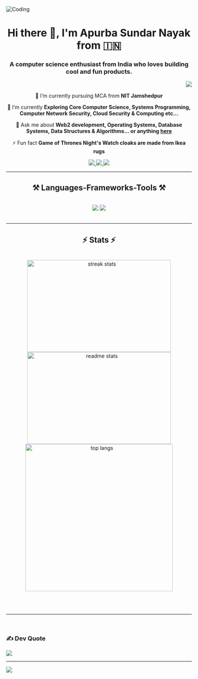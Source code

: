 
<img align="centre" alt="Coding" src = "https://user-images.githubusercontent.com/74038190/225813708-98b745f2-7d22-48cf-9150-083f1b00d6c9.gif">

<h1 align="center">Hi there 👋, I'm Apurba Sundar Nayak from 🇮🇳</h1>

</h1>
<h3 align="center">A computer science enthusiast from India who loves building cool and fun products.</h3>
<img align="right" src="https://visitor-badge.laobi.icu/badge?page_id=alucard017.alucard017" />
<br/>

<div align="center">
 
 🔭 I’m currently pursuing MCA from **NIT Jamshedpur**
 
 🌱 I’m currently **Exploring Core Computer Science, Systems Programming, Computer Network Security, Cloud Security & Computing etc...**

💬 Ask me about **Web2 development, Operating Systems, Database Systems, Data Structures & Algorithms... or anything [here](https://github.com/alucard017/alucard017/issues)**

⚡ Fun fact **Game of Thrones Night's Watch cloaks are made from Ikea rugs**

 </div>
 
<div align="center"> 
  <a href="mailto:apurba.mca.nitjsr@gmail.com">
    <img src="https://img.shields.io/badge/Gmail-333333?style=for-the-badge&logo=gmail&logoColor=red" />
  </a>
  <a href="https://linkedin.com/in/apurba007" target="_blank">
    <img src="https://img.shields.io/badge/LinkedIn-0077B5?style=for-the-badge&logo=linkedin&logoColor=white" target="_blank" />
  </a>
  <a href="https://alucard017.github.io/portfolio" target="_blank">
     <img src="https://img.shields.io/badge/Portfolio-FF5722?style=for-the-badge&logo=todoist&logoColor=white" target="_blank" /> <!-- sqlite, safari, google-chrome are other good icon options -->
  </a>
</div>

 <hr/>
 
<h2 align="center">⚒️ Languages-Frameworks-Tools ⚒️</h2>
<br/>
<div align="center">
    <img src="https://skillicons.dev/icons?i=c,cpp,typescript,javascript,nextjs,react,nodejs,expressjs,html,vscode,github,git,bash" />
    <img src="https://skillicons.dev/icons?i=linux,docker,kubernetes,jenkins,nginx,aws,postgresql,mongodb,java,mysql,postman" /><br>
</div>

<br/>

<hr/>

<h2 align="center">⚡ Stats ⚡</h2>
<br>
<div align=center>
  <img height=250 width=390 src="https://github-readme-streak-stats.herokuapp.com/?user=alucard017&count_private=true&theme=react&border_radius=10" alt="streak stats"/>

  <img height=250 width=390 src="https://github-readme-stats.vercel.app/api?username=alucard017&count_private=true&show_icons=true&theme=react&rank_icon=github&border_radius=10" alt="readme stats" />
  <br/>
  <img width=400 align="center" src="https://github-readme-stats.vercel.app/api/top-langs/?username=alucard017&include_all_commits=true&count_private=true&layout=compact&langs_count=8&theme=react&border_radius=10&size_weight=0.5&count_weight=0.5&exclude_repo=github-readme-stats" alt="top langs" />
</div>

<br/><br/>

<hr/>


<br/>


### ✍️ Dev Quote
![](https://quotes-github-readme.vercel.app/api?type=horizontal&theme=radical)

---
[![](https://visitcount.itsvg.in/api?id=alucard017&icon=0&color=0)](https://visitcount.itsvg.in)


